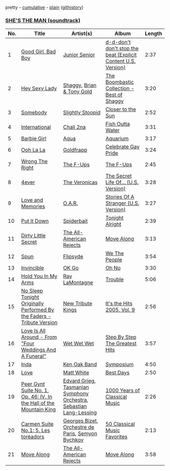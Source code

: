 pretty - [cumulative](/playlists/cumulative/SHE'S%20THE%20MAN%20(soundtrack).md) - [plain](/playlists/plain/2Y1XicM0c5TFXIUFtSeH2B) ([githistory](https://github.githistory.xyz/tg-z/spotify-playlist-archive/blob/main/playlists/plain/2Y1XicM0c5TFXIUFtSeH2B))

### [SHE'S THE MAN (soundtrack)](https://open.spotify.com/playlist/2Y1XicM0c5TFXIUFtSeH2B)

> 

| No. | Title | Artist(s) | Album | Length |
|---|---|---|---|---|
| 1 | [Good Girl, Bad Boy](https://open.spotify.com/track/2oKUkNllm4lfAw7EjD6sg9) | [Junior Senior](https://open.spotify.com/artist/7xNPROyVfkH4mcIxxCxySm) | [d-d-don't don't stop the beat (Explicit Content U.S. Version)](https://open.spotify.com/album/7xJ6am4jsZw1Bg0S0g0hmI) | 2:37 |
| 2 | [Hey Sexy Lady](https://open.spotify.com/track/0n3nvjfzkenuNNYXwsGSw3) | [Shaggy](https://open.spotify.com/artist/5EvFsr3kj42KNv97ZEnqij), [Brian & Tony Gold](https://open.spotify.com/artist/0hXfXDhsiayeNFG98qOPHs) | [The Boombastic Collection - Best of Shaggy](https://open.spotify.com/album/04bMI1jl7CB82LkdeHXyEo) | 3:20 |
| 3 | [Somebody](https://open.spotify.com/track/0DXzKuTYVys7VE4vbGhCPS) | [Slightly Stoopid](https://open.spotify.com/artist/6MxlVTY6PmY8Nyn16fvxtb) | [Closer to the Sun](https://open.spotify.com/album/5FWZm9haAG0NhY6WmdS4oW) | 2:52 |
| 4 | [International](https://open.spotify.com/track/6w404VCohDMwtPWqXQrLNJ) | [Chali 2na](https://open.spotify.com/artist/1ZJlXFkFDBsjSuYyjVcMkk) | [Fish Outta Water](https://open.spotify.com/album/6TdlxPDDQWz7w5pZl6HJeu) | 3:31 |
| 5 | [Barbie Girl](https://open.spotify.com/track/2RSOzvKUnfDDrb2nQPfpQU) | [Aqua](https://open.spotify.com/artist/6kBjAFKyd0he7LiA5GQ3Gz) | [Aquarium](https://open.spotify.com/album/7uYn7ZSrXOVlmITyocZs9F) | 3:17 |
| 6 | [Ooh La La](https://open.spotify.com/track/5ldBAeAubfRW49u7kAEjWx) | [Goldfrapp](https://open.spotify.com/artist/5BKsn7SCN2XmbF7apdCpRS) | [Celebrate Gay Pride](https://open.spotify.com/album/2R2t8sgoiaYTyuk5OO1HqR) | 3:24 |
| 7 | [Wrong The Right](https://open.spotify.com/track/758ak07fhHHTYijSwmfC7k) | [The F-Ups](https://open.spotify.com/artist/5jHYP1wrkHmupC3lHggcs7) | [The F-Ups](https://open.spotify.com/album/3vZjNlVrdTb4Dq3lGH5u03) | 2:45 |
| 8 | [4ever](https://open.spotify.com/track/4ECvB9frSDegHfKNRh9dwT) | [The Veronicas](https://open.spotify.com/artist/1dIdBZaaHRW2bDTkHNfWln) | [The Secret Life Of... (U.S. Version)](https://open.spotify.com/album/0iFKQKmkSxKjoKvI6j45to) | 3:28 |
| 9 | [Love and Memories](https://open.spotify.com/track/4P8R77nB50xhmP0lyQXcoJ) | [O.A.R.](https://open.spotify.com/artist/1Cq0LAHFfvUTBEtMPXUidI) | [Stories Of A Stranger (U.S. Version)](https://open.spotify.com/album/4GO0sDBjCzrbitcLNTwAM5) | 3:27 |
| 10 | [Put It Down](https://open.spotify.com/track/4j3iZLGZqiyiTERCwkulBY) | [Spiderbait](https://open.spotify.com/artist/6P7kkhED6EPrfoZuxz20Fo) | [Tonight Alright](https://open.spotify.com/album/5WqHoLszhaCZHgtTebMx8X) | 2:39 |
| 11 | [Dirty Little Secret](https://open.spotify.com/track/5lDriBxJd22IhOH9zTcFrV) | [The All-American Rejects](https://open.spotify.com/artist/3vAaWhdBR38Q02ohXqaNHT) | [Move Along](https://open.spotify.com/album/3PWEGZ6CYvXRnr0JCECsDe) | 3:13 |
| 12 | [Spun](https://open.spotify.com/track/5rrat0BBGDye7kBSoMnVoT) | [Flipsyde](https://open.spotify.com/artist/6S9rh06VCCIYEvYMFnVMVN) | [We The People](https://open.spotify.com/album/3lBKQsNxMuIEtcEJ5J7SVB) | 3:54 |
| 13 | [Invincible](https://open.spotify.com/track/5YCXQINNQyP4dPmQdUz5ER) | [OK Go](https://open.spotify.com/artist/3hozsZ9hqNq7CoBGYNlFTz) | [Oh No](https://open.spotify.com/album/1qN6qh1gwgrYTCdSq21gov) | 3:30 |
| 14 | [Hold You In My Arms](https://open.spotify.com/track/0rdkQgKx8gNyOeZogIhGec) | [Ray LaMontagne](https://open.spotify.com/artist/6DoH7ywD5BcQvjloe9OcIj) | [Trouble](https://open.spotify.com/album/1JDuRt2LzuUG3HKhkruUJQ) | 5:06 |
| 15 | [No Sleep Tonight Originally Performed By the Faders - Tribute Version](https://open.spotify.com/track/3oZYZS2hAV2XSDGPm18zxo) | [New Tribute Kings](https://open.spotify.com/artist/4mNfOTm9TO3w8v3TIzaNZ7) | [It's the Hits 2005, Vol. 9](https://open.spotify.com/album/19XWTBD7qNAQSK5jif7Vcc) | 2:56 |
| 16 | [Love Is All Around - From "Four Weddings And A Funeral"](https://open.spotify.com/track/4rw2zIp3qIWBefMF0DjugV) | [Wet Wet Wet](https://open.spotify.com/artist/2u0gw0uCWBMiqV7h0N8kai) | [Step By Step The Greatest Hits](https://open.spotify.com/album/2TwB8vOerULmBoTWShlzoy) | 3:57 |
| 17 | [Inda](https://open.spotify.com/track/3TQdysUMaKvM79xtNJerOb) | [Ken Oak Band](https://open.spotify.com/artist/0ehQorNemuehkkWgnyBpJL) | [Symposium](https://open.spotify.com/album/4xwqsKOo0rwn5Ov2j8bFiA) | 4:50 |
| 18 | [Love](https://open.spotify.com/track/3mDvi0k4LuCA7ViLf3Qb3O) | [Matt White](https://open.spotify.com/artist/5nrKbDQoztn1qIZAwXvGUq) | [Best Days](https://open.spotify.com/album/5ZzTKVjD2dVzWVcauNLFEB) | 2:50 |
| 19 | [Peer Gynt Suite No. 1, Op. 46: IV. In the Hall of the Mountain King](https://open.spotify.com/track/1uJkXiStXRjzJuToPUvJBd) | [Edvard Grieg](https://open.spotify.com/artist/5ihY290YPGc3aY2xTyx7Gy), [Tasmanian Symphony Orchestra](https://open.spotify.com/artist/3WEe5Cpg29CUvsWWv4vRTT), [Sebastian Lang-Lessing](https://open.spotify.com/artist/6goHcFE979J0nWhm6s9Avf) | [1000 Years of Classical Music](https://open.spotify.com/album/0IGSk8oVZKUNxAKnyCivXX) | 2:26 |
| 20 | [Carmen Suite No.1: 5. Les toréadors](https://open.spotify.com/track/2IMAMTrvNJStRj1opG5QFf) | [Georges Bizet](https://open.spotify.com/artist/2D7RkvtKKb6E5UmbjQM1Jd), [Orchestre de Paris](https://open.spotify.com/artist/0iERWmMl3nIvcDxnJsKZBd), [Semyon Bychkov](https://open.spotify.com/artist/6qg886AZaBjnfRF5tEs4Ht) | [50 Classical Music Favorites](https://open.spotify.com/album/3ahByf8mq73nZP5fINhDPc) | 2:13 |
| 21 | [Move Along](https://open.spotify.com/track/2l57cfmCnOkwNX1tky02n1) | [The All-American Rejects](https://open.spotify.com/artist/3vAaWhdBR38Q02ohXqaNHT) | [Move Along](https://open.spotify.com/album/3PWEGZ6CYvXRnr0JCECsDe) | 3:58 |
